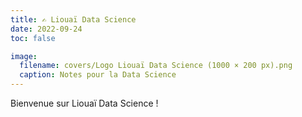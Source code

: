 ```yaml
---
title: ✍️ Liouaï Data Science
date: 2022-09-24
toc: false

image:
  filename: covers/Logo Liouaï Data Science (1000 × 200 px).png
  caption: Notes pour la Data Science
---
```


Bienvenue sur Liouaï Data Science !

